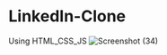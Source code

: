 # LinkedIn-Clone
Using HTML_CSS_JS
![Screenshot (34)](https://user-images.githubusercontent.com/121520688/232614692-3fe125db-c5b1-4daf-bacc-87912aa0eea0.png)
